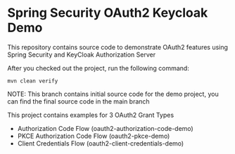 # Spring Security OAuth2 Keycloak Demo




This repository contains source code to demonstrate OAuth2 features using Spring Security and KeyCloak Authorization Server





After you checked out the project, run the following command:

`mvn clean verify`

NOTE: This branch contains initial source code for the demo project, you can find the final source code in the main branch

This project contains examples for 3 OAuth2 Grant Types

- Authorization Code Flow (oauth2-authorization-code-demo)
- PKCE Authorization Code Flow (oauth2-pkce-demo)
- Client Credentials Flow (oauth2-client-credentials-demo)


